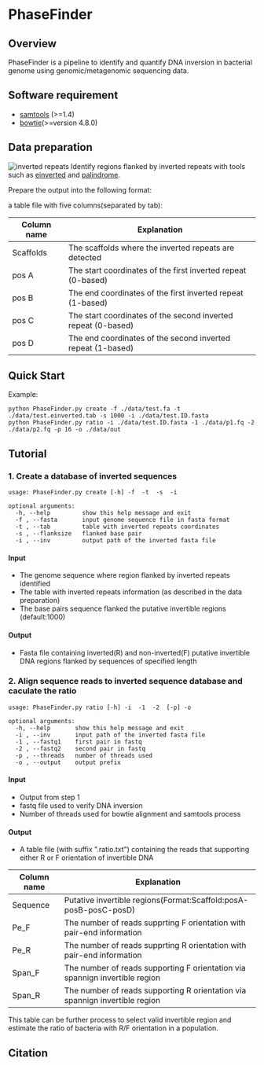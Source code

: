 # PhaseFinder

## Overview
PhaseFinder is a pipeline to identify and quantify DNA inversion in bacterial genome using genomic/metagenomic sequencing data.

## Software requirement
+ [samtools](http://samtools.sourceforge.net/) (>=1.4)
+ [bowtie](https://github.com/BenLangmead/bowtie)(>=version 4.8.0)

## Data preparation

![inverted repeats](https://github.com/XiaofangJ/PhaseFinder/blob/master/IR.png)
Identify regions flanked by inverted repeats with tools such as [einverted](http://emboss.sourceforge.net/apps/release/6.6/emboss/apps/einverted.html) and [palindrome](http://emboss.sourceforge.net/apps/cvs/emboss/apps/palindrome.html).


Prepare the output into the following format:

a table file with five columns(separated by tab):

 Column name | Explanation                                                   |
-------------|---------------------------------------------------------------|
 Scaffolds   | The scaffolds where the inverted repeats are detected
 pos A       | The start coordinates of the first inverted repeat (0-based)
 pos B       | The end coordinates of the first inverted repeat (1-based)
 pos C       | The start coordinates of the second inverted repeat (0-based)
 pos D       | The end coordinates of the second inverted repeat (1-based)

## Quick Start
Example:
```
python PhaseFinder.py create -f ./data/test.fa -t ./data/test.einverted.tab -s 1000 -i ./data/test.ID.fasta
python PhaseFinder.py ratio -i ./data/test.ID.fasta -1 ./data/p1.fq -2 ./data/p2.fq -p 16 -o ./data/out
```

## Tutorial
### 1. Create a database of inverted sequences
```
usage: PhaseFinder.py create [-h] -f  -t  -s  -i

optional arguments:
  -h, --help         show this help message and exit
  -f , --fasta       input genome sequence file in fasta format
  -t , --tab         table with inverted repeats coordinates
  -s , --flanksize   flanked base pair
  -i , --inv         output path of the inverted fasta file
```
#### Input
* The genome sequence where region flanked by inverted repeats identified
* The table with inverted repeats information (as described in the data preparation)
* The base pairs sequence flanked the putative invertible regions (default:1000)

#### Output
* Fasta file containing inverted(R) and non-inverted(F) putative invertible DNA regions flanked by sequences of specified length

### 2. Align sequence reads to inverted sequence database and caculate the ratio
```
usage: PhaseFinder.py ratio [-h] -i  -1  -2  [-p] -o

optional arguments:
  -h, --help       show this help message and exit
  -i , --inv       input path of the inverted fasta file
  -1 , --fastq1    first pair in fastq
  -2 , --fastq2    second pair in fastq
  -p , --threads   number of threads used
  -o , --output    output prefix
```
#### Input
* Output from step 1
* fastq file used to verify DNA inversion
* Number of threads used for bowtie alignment and samtools process
#### Output
* A table file (with suffix ".ratio.txt") containing the reads that supporting either R or F orientation of invertible DNA

 Column name | Explanation                                                                 |
-------------|-----------------------------------------------------------------------------|
Sequence     | Putative invertible regions(Format:Scaffold:posA-posB-posC-posD)
Pe_F         | The number of reads supprting F orientation with pair-end information
Pe_R         | The number of reads supprting R orientation with pair-end information
Span_F       | The number of reads supporting F orientation via spannign invertible region
Span_R       | The number of reads supporting R orientation via spannign invertible region


This table can be further process to select valid invertible region and  estimate the ratio of bacteria with R/F orientation in a population.

## Citation
